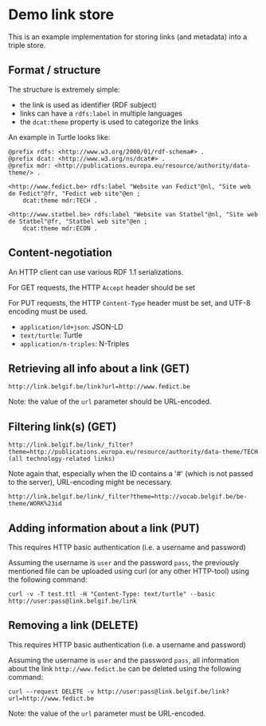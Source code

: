# Demo link store

This is an example implementation for storing links (and metadata) into a triple store.


## Format / structure

The structure is extremely simple:

 * the link is used as identifier (RDF subject)
 * links can have a `rdfs:label` in multiple languages
 * the `dcat:theme` property is used to categorize the links


An example in Turtle looks like:
```
@prefix rdfs: <http://www.w3.org/2000/01/rdf-schema#> .
@prefix dcat: <http://www.w3.org/ns/dcat#> .
@prefix mdr: <http://publications.europa.eu/resource/authority/data-theme/> .

<http://www.fedict.be> rdfs:label "Website van Fedict"@nl, "Site web de Fedict"@fr, "Fedict web site"@en ;
	dcat:theme mdr:TECH .

<http://www.statbel.be> rdfs:label "Website van Statbel"@nl, "Site web de Statbel"@fr, "Statbel web site"@en ;
	dcat:theme mdr:ECON .
```


## Content-negotiation

An HTTP client can use various  RDF 1.1 serializations.

For GET requests, the HTTP `Accept` header should be set

For PUT requests, the HTTP `Content-Type` header must be set, and UTF-8 encoding must be used.

  * `application/ld+json`: JSON-LD
  * `text/turtle`: Turtle
  * `application/n-triples`: N-Triples

## Retrieving all info about a link (GET)

```
http://link.belgif.be/link?url=http://www.fedict.be
```
Note: the value of the `url` parameter should be URL-encoded.

## Filtering link(s) (GET)

```
http://link.belgif.be/link/_filter?theme=http://publications.europa.eu/resource/authority/data-theme/TECH (all technology-related links)
```

Note again that, especially when the ID contains a '#' (which is not passed to the server), URL-encoding might be necessary.
```
http://link.belgif.be/link/_filter?theme=http://vocab.belgif.be/be-theme/WORK%23id
```

## Adding information about a link (PUT)

This requires HTTP basic authentication (i.e. a username and password)

Assuming the username is `user` and the password `pass`, the previously mentioned
file can be uploaded using curl (or any other HTTP-tool) using the following command: 
```
curl -v -T test.ttl -H "Content-Type: text/turtle" --basic http://user:pass@link.belgif.be/link
```

## Removing a link (DELETE)

This requires HTTP basic authentication (i.e. a username and password)

Assuming the username is `user` and the password `pass`, 
all information about the link `http://www.fedict.be` can be deleted using the following command:

```
curl --request DELETE -v http://user:pass@link.belgif.be/link?url=http://www.fedict.be
```
Note: the value of the `url` parameter must be URL-encoded.
